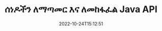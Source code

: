 ---
############################# Static ############################
layout: "product"
date: 2022-10-24T15:12:51
draft: false

product: "Merger"
product_tag: "merger"
platform: "Java"
platform_tag: "java"

############################# Head ############################
head_title: "የጃቫ ሰነድ ውህደት ኤፒአይ | Word Excel PDF XPS EPUB አዋህድ እና አስወግድ"
head_description: "የሰነዶች ውህደት ኤፒአይ ለጃቫ። የፒዲኤፍ፣ ማይክሮሶፍት ዎርድ፣ ኤክሴል፣ የዝግጅት አቀራረቦችን፣ Visio፣ XPS እና EPUB ቅርጸቶችን ያዋህዱ፣ ይከፋፈሉ፣ ይቀያይሩ፣ ይደርዙ እና ይሰርዙ።"

############################# Header ############################
title: "ሰነዶችን ለማጣመር እና ለመከፋፈል Java API"
description: "በጉዞ ላይ ሳሉ ገጾችን፣ ተንሸራታቾችን እና ሥዕላዊ መግለጫዎችን የሚያጣምሩ፣ የሚቀዳደሙ፣ የሚቀያየሩ፣ የሚቆርጡ ወይም የሚሰርዙ ከፍተኛ አፈጻጸም ያላቸው መተግበሪያዎችን ይገንቡ።"
button:
    enable: true

############################# SubMenu ############################
submenu:
    enable: true
    
    left:
        img_alt: "GroupDocs.Merger for Java"
        image: "https://www.groupdocs.cloud/templates/groupdocs/images/product-logos/groupdocs-merger-java.png"
        product: "GroupDocs.Merger"
        platform: "Java"

    middle:
        button:
            # button loop
            - link: "#overview"
              text: "አጠቃላይ እይታ"

            # button loop
            - link: "#features"
              text: "ዋና መለያ ጸባያት"

            # button loop
            - link: "#support"
              text: "ድጋፍ"

            # button loop
            - link: "https://products.groupdocs.app/merger"
              text: "የቀጥታ ማሳያ"

            # button loop
            - link: "https://purchase.groupdocs.com/pricing/merger/java"
              text: "የዋጋ አሰጣጥ"

    right:
        link_download: "https://downloads.groupdocs.com/merger"
        link_learn: "https://docs.groupdocs.com/merger/java/"
        link_buy: "https://purchase.groupdocs.com"

############################# Overview ############################
overview:
    enable: true
    content: |
      የቡድን ሰነዶች.መዋሃድ ለጃቫ ከፍተኛ የመስመር ላይ የንግድ መተግበሪያዎችን በፍጥነት እንዲያዳብሩ ያደርግዎታል። በትንሽ ኮድ የጃቫ አፕሊኬሽኖችዎ አንድ ገጽ ወይም የገጾች ስብስብ ፣ ስላይዶች እና ሥዕላዊ መግለጫዎች ሊዋሃዱ ፣ ሊቀደዱ ፣ ሊወዙ ፣ ሊቆርጡ እና ሊሰርዙ ይችላሉ። የይለፍ ቃል ጥበቃን በመተግበር ወይም በማስወገድ በሚታወቁ እና በማይታወቁ ቅርጸቶች ደህንነታቸው በተጠበቁ ፋይሎች ላይ የማዋሃድ ስራዎች ሊከናወኑ ይችላሉ።  

      
    tabs:
      enable: true
      
      ## TAB ONE ##
      tab_one:
        description: |
          የሚከተለው የGroupDocs.Merger ለጃቫ አጠቃላይ እይታ ነው።
      
        left:
          enable: true
          icon: "fab fa-html5"
          title: "የሰነድ ስራዎች"
          content: |
            * የገጽ ቅደም ተከተል ለውጥ
            * ገጾችን ያስወግዱ ወይም ይሰርዙ
            * ሰነድ ይከፋፍሉ ወይም ይሰብሩ
            * ማናቸውንም ሁለት ገጾች ይቀያይሩ ወይም ያጥፉ
            * ነጠላ ወይም ብዙ ገጾችን ይከርክሙ
            * ብዙ ሰነዶችን ይቀላቀሉ
        
        right:
          enable: true
          icon: "fab fa-html5"
          title: "የደህንነት ስራዎች"
          content: |
            * የሰነድ ደህንነትን ያዋቅሩ
            * የሰነድ ደህንነት ሁኔታን ያረጋግጡ
            * የሰነድ ይለፍ ቃል ያዘጋጁ
            * የሰነድ ይለፍ ቃል ያዘምኑ
            * የሰነድ ይለፍ ቃል ያስወግዱ
      
      ## TAB TWO ##
      tab_two:
        description: |
          GroupDocs.Merger ለጃቫ የሚከተሉትን [የሰነድ ፋይል ቅርጸቶች](https://docs.groupdocs.com/merger/java/supported-document-formats/) ማዋሃድ ይደግፋል።

        left:
          enable: true
          table:
            # table loop
            - title: "ማይክሮሶፍት ኦፊስ"
              content: |
                * ** ቃል፡** DOC፣ DOCX፣ DOCM፣ DOT፣ DOTX፣ DOTM፣ RTF፣ TXT
                * ** Excel:** XLS፣ XLSX፣ XLSM፣ XLSB፣ XLTM፣ XLT፣ XLTM፣ XLTX፣ XLAM፣ SXC፣ የተመን ሉህML
                * **PowerPoint:** PPT፣ PPTX፣ PPS፣ PPSX፣ PPSM፣ POT፣ POTM፣ POTX፣ PPTM
                * **አንድ ማስታወሻ፡** አንድ

        right:
          enable: true
          table:
            # table loop
            - title: "ክፍት ሰነድ እና ሌሎች ቅርጸቶች"
              content: |
                * **የክፍት ሰነድ ቅርጸቶች**፡ ODT፣ OTT፣ ODP፣ OTP፣ ODS
                * ** ቋሚ አቀማመጥ ***: ፒዲኤፍ, XPS
                * ** ምስሎች ***: BMP, PNG, TIFF
                * ** ድር ***: HTML፣ MHT፣ MHTML
                * ** ጽሑፍ ***፡ TXT፣ CSV፣ TSV
                * ** ላቴክስ ***: TEX
                * ** ኢመጽሐፍ ***: EPUB

      ## TAB THREE ##
      tab_three:
        description: |
          GroupDocs.Merger ለጃቫ የሚከተሉትን ኦፕሬቲንግ ሲስተሞች፣ ማዕቀፎች እና የጥቅል አስተዳዳሪዎች ይደግፋል።
        
        left:
          enable: true
          table:
            # table loop
            - icon: "fab fa-windows"
              title: "ስርዓተ ክወናዎች"
              content: |
                * የማይክሮሶፍት ዊንዶውስ ዴስክቶፕ
                * የማይክሮሶፍት ዊንዶውስ አገልጋይ
                * ሊኑክስ
                * ማክኦኤስ

            # table loop
            - icon: "fas fa-code"
              title: "የሚደገፉ Frameworks"
              content: |
                * ጃቫ 7 (1.7)
                * ጃቫ 8 (1.8)
                * ጃቫ 10
                * ጃቫ 11 እና ከዚያ በላይ

        right:
          enable: true
          table:
            # table loop
            - icon: "fas fa-box"
              title: "አውቶማቲክ መሣሪያን ይገንቡ"
              content: |
                * ማቨን

            # table loop
            - icon: "fas fa-tools"
              title: "የልማት አካባቢ"
              content: |
                * NetBeans
                * IntelliJ IDEA
                * ግርዶሽ
                
                

############################# Features ############################
features:
    enable: true
    title: "የቡድን ሰነዶች.መዋሃድ ለጃቫ ባህሪያት"

    feature:
      # feature loop
      - icon: "fas fa-copy"
        content: "የተለያዩ ገጾችን፣ ስላይዶችን እና ንድፎችን ወደ አንድ ፋይል ያዋህዱ"
       
      # feature loop
      - icon: "fas fa-eye"
        content: "ግዙፍ ሰነዶችን መቅደድ እና ወደ ብዙ ትናንሽ ፋይሎች ከፋፍል።"

      # feature loop
      - icon: "fas fa-bolt"
        content: "ገጾችን፣ ስላይዶችን ወይም ሥዕላዊ መግለጫዎችን ያዋህዱ እና እንደገና ያደራጁ"
      
      # feature loop
      - icon: "fas fa-file-powerpoint"
        content: "በሰነድ ውስጥ ሁለት ገጾችን፣ ስላይዶችን ወይም ንድፎችን ተለዋወጡ እና ተለዋወጡ"

      # feature loop
      - icon: "fas fa-code"
        content: "የተወሰኑ ገጾችን፣ ስላይዶችን ወይም ሥዕላዊ መግለጫዎችን በማስወገድ ሰነድ ይቁረጡ እና ይከርክሙ"

      # feature loop
      - icon: "fas fa-cloud"
        content: "ነጠላ ወይም የገጾች፣ ስላይዶች ወይም ሥዕላዊ መግለጫዎችን ይሰርዙ"

      # feature loop
      - icon: "fas fa-remove-format"
        content: "ብዛት ያላቸውን ሰነዶች በቡድን መስፋት እና ማዋሃድ"

      # feature loop
      - icon: "fas fa-comment-slash"
        content: "ሰነዱ በይለፍ ቃል የተጠበቀ ከሆነ በፕሮግራም በጃቫ ውስጥ ያረጋግጡ"

      # feature loop
      - icon: "fas fa-location-arrow"
        content: "የታወቁ እና ያልታወቁ የሰነድ ቅርጸቶችን ይለፍ ቃል ያዘጋጁ፣ ዳግም ያስጀምሩ እና ያስወግዱ"

      # feature loop
      - icon: "fas fa-border-all"
        content: "አንድ የጽሑፍ ፋይል በመስመር ቁጥሮች ለብዙ"

      # feature loop
      - icon: "fas fa-wrench"
        content: "የሰነድ ገጾችን ምስል ውክልና ያግኙ"

      # feature loop
      - icon: "fas fa-columns"
        content: "የተለያዩ ቅርጸቶችን በርካታ ሰነዶችን ወደ ነጠላ ፒዲኤፍ ፋይል ያዋህዱ"

      # feature loop
      - icon: "fas fa-file-word"
        content: "OLE ነገሮችን ወደ ፒዲኤፍ፣ ቃል፣ ኤክሴል፣ ፓወር ፖይንት እና የሰነድ ቅርጸቶች ክፈት"

      # feature loop
      - icon: "fas fa-envelope"
        content: "በፕሮግራም ፋይሎችን ከፒዲኤፍ ሰነድ ጋር ያያይዙ"

      # feature loop
      - icon: "fas fa-print"
        content: "በOLE ነገሮች በኩል ሰነድ ወደ ዲያግራም ያክሉ"

      # feature loop
      - icon: "fas fa-file-archive"
        content: "የተለያዩ የሰነዶች አይነቶች (DOC፣ XLS፣ PPT ወዘተ) ወደ ነጠላ ፒዲኤፍ ፋይል ያዋህዱ"

      # feature loop
      - icon: "fas fa-lock"
        content: "በቀላሉ OLE ነገሮችን ወደ ማይክሮሶፍት ዎርድ፣ ኤክሴል፣ አቀራረብ እና ክፍት ሰነድ ፋይል አይነቶች ያስመጡ"

      # feature loop
      - icon: "fas fa-file-code"
        content: "በ OLE ነገሮች በኩል ሌሎች ሰነዶችን ወደ ዲያግራም ገጽ ያክሉ"

    more_feature:
      # more_feature_loop
      - title: "የሚፈለጉትን ገጾች ከሰነዶች ያስወግዱ"
        content: |
          GroupDocs.Merger ለጃቫ ኤፒአይ የማይፈለጉ ገጾችን ከሰነድዎ እንዲመርጡ እና እንዲሰርዙ ያስችልዎታል።
      
      # more_feature_loop
      - title: "ያልታወቀ የሰነድ ቅርጸት የይለፍ ቃል ያረጋግጡ"
        content: "የአንድ የተወሰነ ሰነድ ቅርጸት የማይታወቅ ቢሆንም፣ GroupDocs.Merger ለጃቫ ካለ የሰነድ ይለፍ ቃል ለመፈተሽ እና ሰርስሮ ለማውጣት ያስችልዎታል።"

      # more_feature_loop
      - title: "በይለፍ ቃል የተጠበቁ የታወቁ ቅርጸቶች ሰነዶችን ይቀላቀሉ"
        content: "GroupDocs.Merger ለጃቫ ኤፒአይ የታወቁ እና ያልታወቁ ቅርጸቶችን የሰነዶች ዝርዝር እንድታገኝ ይፈቅድልሃል።"

############################# Support ############################
support:
    enable: true

############################# Solutions ############################
solutions:
    enable: true
    title: "GroupDocs.Merger የሰነድ ውህደት ኤፒአይዎችን ለሌሎች ታዋቂ የልማት አካባቢዎች ያቀርባል"

    solution:
        # solution loop
        - img_alt: "የቡድን ሰነዶች. ውህደት ለ .NET"
          image: "https://www.groupdocs.cloud/templates/groupdocs/images/product-logos/groupdocs-merger-net.png"
          product: "GroupDocs.Merger"
          platform: ".NET"
          link: "/merger/net/"

############################# Back to top ###############################
back_to_top:
  enable: true
---
